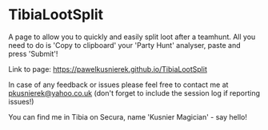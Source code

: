 # TibiaLootSplit
A page to allow you to quickly and easily split loot after a teamhunt. All you need to do is 'Copy to clipboard' your 'Party Hunt' analyser, paste and press 'Submit'!

Link to page:
https://pawelkusnierek.github.io/TibiaLootSplit

In case of any feedback or issues please feel free to contact me at pkusnierek@yahoo.co.uk
(don't forget to include the session log if reporting issues!)

You can find me in Tibia on Secura, name 'Kusnier Magician' - say hello!
